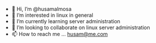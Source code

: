 - 👋 Hi, I’m @husamalmosa
- 👀 I’m interested in linux in general
- 🌱 I’m currently learning server administration
- 💞️ I’m looking to collaborate on linux server administration
- 📫 How to reach me ... husam@me.com

<!---
husamalmosa/husamalmosa is a ✨ special ✨ repository because its `README.md` (this file) appears on your GitHub profile.
You can click the Preview link to take a look at your changes.
--->

